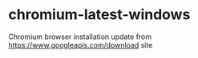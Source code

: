 # chromium-latest-windows
Chromium browser installation update from https://www.googleapis.com/download site
